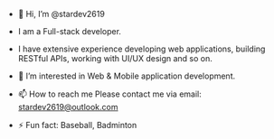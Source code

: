 - 👋 Hi, I’m @stardev2619
- I am a Full-stack developer.
- I have extensive experience developing web applications, building RESTful APIs, working with UI/UX design and so on.
- 👀 I’m interested in Web & Mobile application development.  
  
- 📫 How to reach me
  Please contact me via email: stardev2619@outlook.com

- ⚡ Fun fact: Baseball, Badminton

<!---
stardev2619/stardev2619 is a ✨ special ✨ repository because its `README.md` (this file) appears on your GitHub profile.
You can click the Preview link to take a look at your changes.
--->

